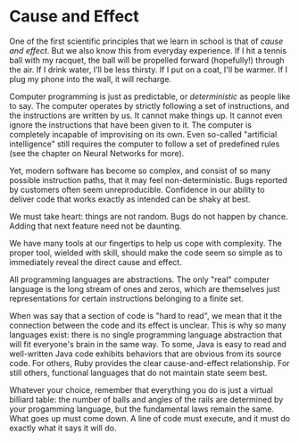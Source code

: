# Cause and Effect

One of the first scientific principles that we learn in school is that of _cause and effect_.  But we also know this from everyday experience.  If I hit a tennis ball with my racquet, the ball will be propelled forward  (hopefully!) through the air.  If I drink water, I'll be less thirsty.  If I put on a coat, I'll be warmer.  If I plug my phone into the wall, it will recharge.

Computer programming is just as predictable, or _deterministic_ as people like to say.  The computer operates by strictly following a set of instructions, and the instructions are written by us.  It cannot make things up.  It cannot even ignore the instructions that have been given to it.  The computer is completely incapable of improvising on its own. Even so-called "artificial intelligence" still requires the computer to follow a set of predefined rules (see the chapter on Neural Networks for more).

Yet, modern software has become so complex, and consist of so many possible instruction paths, that it may feel non-deterministic.  Bugs reported by customers often seem unreproducible.  Confidence in our ability to deliver code that works exactly as intended can be shaky at best.

We must take heart: things are not random.  Bugs do not happen by chance.  Adding that next feature need not be daunting.

We have many tools at our fingertips to help us cope with complexity.  The proper tool, wielded with skill, should make the code seem so simple as to immediately reveal the direct cause and effect.  

All programming languages are abstractions. The only "real" computer language is the long stream of ones and zeros, which are themselves just representations for certain instructions belonging to a finite set.  

When was say that a section of code is "hard to read", we mean that it the connection between the code and its effect is unclear.  This is why so many languages exist: there is no single programming language abstraction that will fit everyone's brain in the same way.  To some, Java is easy to read and well-written Java code exhibits behaviors that are obvious from its source code.  For others, Ruby provides the clear cause-and-effect relationship.  For still others, functional languages that do not maintain state seem best.

Whatever your choice, remember that everything you do is just a virtual billiard table: the number of balls and angles of the rails are determined by your progamming language, but the fundamental laws remain the same.  What goes up must come down. A line of code must execute, and it must do exactly what it says it will do.
